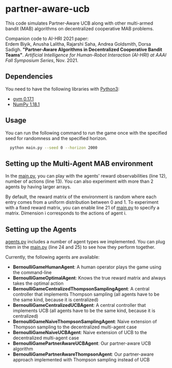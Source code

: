 # partner-aware-ucb
This code simulates Partner-Aware UCB along with other multi-armed bandit (MAB) algorithms on decentralized cooperative MAB problems.

Companion code to AI-HRI 2021 paper:  
Erdem Biyik, Anusha Lalitha, Rajarshi Saha, Andrea Goldsmith, Dorsa Sadigh. **"Partner-Aware Algorithms in Decentralized Cooperative Bandit Teams"**. *Artificial Intelligence for Human-Robot Interaction (AI-HRI) at AAAI Fall Symposium Series*, Nov. 2021.

## Dependencies
You need to have the following libraries with [Python3](http://www.python.org/downloads):
* [gym 0.17.1](https://gym.openai.com/)
* [NumPy 1.18.1](https://numpy.org/)

## Usage
You can run the following command to run the game once with the specified seed for randomness and the specified horizon.
```bash
  python main.py --seed 0 --horizon 2000
```

## Setting up the Multi-Agent MAB environment
In the [main.py](main.py), you can play with the agents' reward observabilities (line 12), number of actions (line 13). You can also experiment with more than 2 agents by having larger arrays.

By default, the reward matrix of the environment is random where each entry comes from a uniform distribution between 0 and 1. To experiment with a fixed reward matrix, you can enable line 21 of [main.py](main.py) to specify a matrix. Dimension i corresponds to the actions of agent i.

## Setting up the Agents
[agents.py](agents.py) includes a number of agent types we implemented. You can plug them in the [main.py](main.py) (line 24 and 25) to see how they perform together.

Currently, the following agents are available:
* **BernoulliGameHumanAgent**: A human operator plays the game using the command-line
* **BernoulliGameOptimalAgent**: Knows the true reward matrix and always takes the optimal action
* **BernoulliGameCentralizedThompsonSamplingAgent**: A central controller that implements Thompson sampling (all agents have to be the same kind, because it is centralized)
* **BernoulliGameCentralizedUCBAgent**: A central controller that implements UCB (all agents have to be the same kind, because it is centralized)
* **BernoulliGameNaiveThompsonSamplingAgent**: Naive extension of Thompson sampling to the decentralized multi-agent case
* **BernoulliGameNaiveUCBAgent**: Naive extension of UCB to the decentralized multi-agent case
* **BernoulliGamePartnerAwareUCBAgent**: Our partner-aware UCB algorithm
* **BernoulliGamePartnerAwareThompsonAgent**: Our partner-aware approach implemented with Thompson sampling instead of UCB

